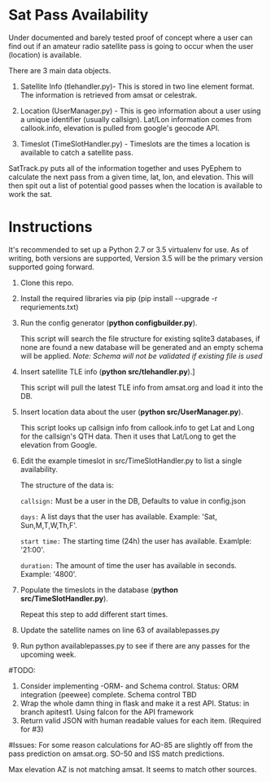 # Sat Pass Availability 
Under documented and barely tested proof of concept where a user can find out if an amateur radio satellite pass is going to occur when the user (location) is available.

There are 3 main data objects.

1. Satellite Info (tlehandler.py)- This is stored in two line element format.  The information is retrieved from amsat or celestrak.

2. Location (UserManager.py) - This is geo information about a user using a unique identifier (usually callsign).  Lat/Lon information comes from callook.info, elevation is pulled from google's geocode API.


3. Timeslot (TimeSlotHandler.py) - Timeslots are the times a location is available to catch a satellite pass.


SatTrack.py puts all of the information together and uses PyEphem to calculate the next pass from a given time, lat, lon, and elevation.  This will then spit out a list of potential good passes when the location is available to work the sat.


# Instructions
It's recommended to set up a Python 2.7 or 3.5 virtualenv for use. As of writing, both versions are supported,
Version 3.5 will be the primary version supported going forward.

1. Clone this repo.
2. Install the required libraries via pip (pip install --upgrade -r requriements.txt)
3. Run the config generator (**python configbuilder.py**).

    This script will search the file structure for existing sqlite3 databases, if none are found a new database
will be generated and an empty schema will be applied.
*Note: Schema will not be validated if existing file is used*

4. Insert satellite TLE info (**python src/tlehandler.py**).]

    This script will pull the latest TLE info from amsat.org and load it into the DB.

5. Insert location data about the user (**python src/UserManager.py**).

    This script looks up callsign info from callook.info to get Lat and Long for the callsign's QTH data.
Then it uses that Lat/Long to get the elevation from Google.

6. Edit the example timeslot in src/TimeSlotHandler.py to list a single availability.

    The structure of the data is:

    `callsign:` Must be a user in the DB, Defaults to value in config.json

    `days:`  A list days that the user has available.  Example: 'Sat, Sun,M,T,W,Th,F'.

    `start time:` The starting time (24h) the user has available. Examlple: '21:00'.

    `duration:` The amount of time the user has available in seconds.  Example: '4800'.


7. Populate the timeslots in the database (**python src/TimeSlotHandler.py**).

    Repeat this step to add different start times.

8. Update the satellite names on line 63 of availablepasses.py
9. Run python availablepasses.py to see if there are any passes for the upcoming week.

#TODO:
1. Consider implementing -ORM- and Schema control.
   Status: ORM integration (peewee) complete.  Schema control TBD
2. Wrap the whole damn thing in flask and make it a rest API.
   Status: in branch apitest1.  Using falcon for the API framework
3. Return valid JSON with human readable values for each item.  (Required for #3)

#Issues:
For some reason calculations for AO-85 are slightly off from the pass prediction on amsat.org. SO-50 and ISS match predictions.

Max elevation AZ is not matching amsat. It seems to match other sources.

